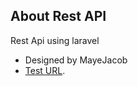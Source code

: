 
## About Rest API 

Rest Api using laravel
- Designed by MayeJacob
- [Test URL](https://assesment.mayeconcept.com.ng/users).